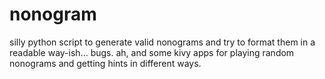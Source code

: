 # nonogram
silly python script to generate valid nonograms and try to format them in a readable way-ish... bugs.
ah, and some kivy apps for playing random nonograms and getting hints in different ways.
